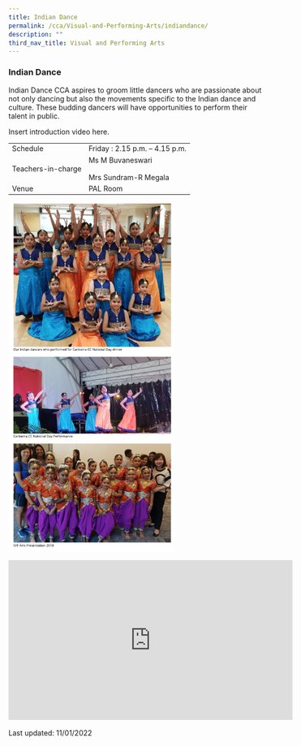 ```yaml
---
title: Indian Dance
permalink: /cca/Visual-and-Performing-Arts/indiandance/
description: ""
third_nav_title: Visual and Performing Arts
---
```

### Indian Dance

Indian Dance CCA aspires to groom little dancers who are passionate about not only dancing but also the movements specific to the Indian dance and culture. These budding dancers will have opportunities to perform their talent in public.

Insert introduction video here.

|  |  |
|---|---|
| Schedule | Friday : 2.15 p.m. – 4.15 p.m. |
| Teachers-in-charge | Ms M Buvaneswari <br><br>Mrs Sundram-R Megala  |
|  Venue | PAL Room |

<img src="/images/idance.png" 
     style="width:65%">

<div class="bp-youtube">

<iframe width="560" height="315" src="https://www.youtube.com/embed/b7XAueKUU9E" title="YouTube video player" frameborder="0" allow="accelerometer; autoplay; clipboard-write; encrypted-media; gyroscope; picture-in-picture" allowfullscreen></iframe>

</div>

Last updated: 11/01/2022
